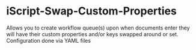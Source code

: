 # iScript-Swap-Custom-Properties
Allows you to create workflow queue(s) upon when documents enter they will have their custom properties and/or keys swapped around or set. Configuration done via YAML files
